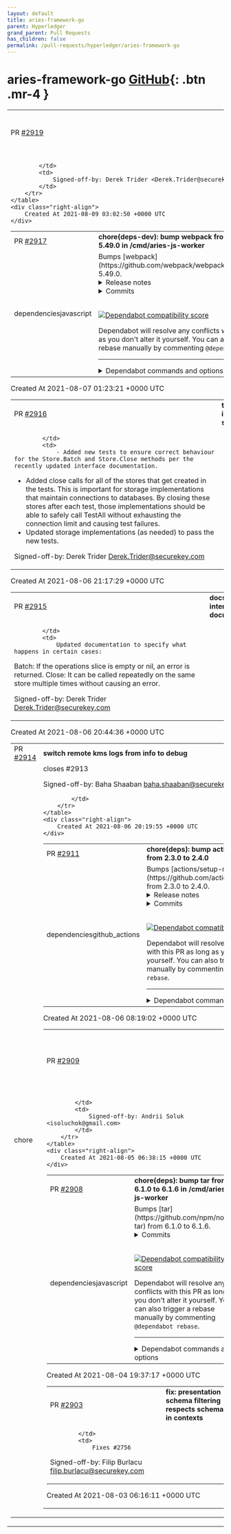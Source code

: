 ```yaml
---
layout: default
title: aries-framework-go
parent: Hyperledger
grand_parent: Pull Requests
has_children: false
permalink: /pull-requests/hyperledger/aries-framework-go
---
```


# aries-framework-go <span class="fs-3 right-align">[GitHub](https://github.com/hyperledger/aries-framework-go){: .btn .mr-4 }</span>


<div>
    <table>
        <tr>
            <td>
                PR <a href="https://github.com/hyperledger/aries-framework-go/pull/2919" class=".btn">#2919</a>
            </td>
            <td>
                <b>
                    chore: Update storage implementations to pass new common tests
                </b>
            </td>
        </tr>
        <tr>
            <td>
                
            </td>
            <td>
                Signed-off-by: Derek Trider <Derek.Trider@securekey.com>
            </td>
        </tr>
    </table>
    <div class="right-align">
        Created At 2021-08-09 03:02:50 +0000 UTC
    </div>
</div>

<div>
    <table>
        <tr>
            <td>
                PR <a href="https://github.com/hyperledger/aries-framework-go/pull/2917" class=".btn">#2917</a>
            </td>
            <td>
                <b>
                    chore(deps-dev): bump webpack from 4.46.0 to 5.49.0 in /cmd/aries-js-worker
                </b>
            </td>
        </tr>
        <tr>
            <td>
                <span class="chip">dependencies</span><span class="chip">javascript</span>
            </td>
            <td>
                Bumps [webpack](https://github.com/webpack/webpack) from 4.46.0 to 5.49.0.
<details>
<summary>Release notes</summary>
<p><em>Sourced from <a href="https://github.com/webpack/webpack/releases">webpack's releases</a>.</em></p>
<blockquote>
<h2>v5.49.0</h2>
<h1>Features</h1>
<ul>
<li>add <code>experiments.buildHttp</code> to build <code>http(s)://</code> imports instead of keeping them external
<ul>
<li>keeps a <code>webpack.lock</code> file with integrity and <code>webpack.lock.data</code> with cached content that should be committed</li>
<li>Automatically upgrades lockfile during development when remote resources change
(might be disabled with <code>experiments.buildHttp.upgrade: false</code>)</li>
<li>Lockfile is frozen during production builds and usually no network requests are made
(exception: <code>Cache-Control: no-cache</code>).</li>
<li>The <code>webpack.lock.data</code> persisting can be disabled with <code>experiments.buildHttp.cacheLocation: false</code>.
That will will introduce a availability risk.
(webpack cache will be used to cache network responses)</li>
</ul>
</li>
</ul>
<h1>Bugfixes</h1>
<ul>
<li>fix HMR infinite loop (again)</li>
<li>fix rare non-determinism with <code>splitChunks.maxSize</code> introduces in the last release</li>
<li>optional modules no longer cause the module to fail when <code>bail</code> is set</li>
<li>fix typo in records format: chunkHashs -&gt; chunkHashes</li>
</ul>
<h1>Performance</h1>
<ul>
<li>limit the number of parallel generated chunks for memory reasons</li>
</ul>
<h2>v5.48.0</h2>
<h1>Features</h1>
<ul>
<li>enable import assertions again</li>
</ul>
<h1>Bugfixes</h1>
<ul>
<li>upgrade webpack-sources for fixes regarding source maps</li>
<li>fix infinite loop in HMR runtime code</li>
</ul>
<h2>v5.47.1</h2>
<h1>Bugfixes</h1>
<ul>
<li>upgrade webpack-sources for a bunch of bugfixes regarding source maps and missing chars in output</li>
</ul>
<h2>v5.47.0</h2>
<h1>Performance</h1>
<ul>
<li>improve source-map performance</li>
</ul>
<h1>Bugfixes</h1>
<ul>
<li>avoid unnecessary <code>&quot;use strict&quot;</code>s in module mode</li>
</ul>
<h2>v5.46.0</h2>
<!-- raw HTML omitted -->
</blockquote>
<p>... (truncated)</p>
</details>
<details>
<summary>Commits</summary>
<ul>
<li><a href="https://github.com/webpack/webpack/commit/d3868384c37f9d674d1db17a0198393bd213c763"><code>d386838</code></a> 5.49.0</li>
<li><a href="https://github.com/webpack/webpack/commit/150d370a2f682e0f549f331b38656ec4d577125e"><code>150d370</code></a> Merge pull request <a href="https://github-redirect.dependabot.com/webpack/webpack/issues/13918">#13918</a> from privatenumber/hashes-typo</li>
<li><a href="https://github.com/webpack/webpack/commit/f8acab3f3b8708ba577c3e13b88ca12ade277f43"><code>f8acab3</code></a> Merge pull request <a href="https://github-redirect.dependabot.com/webpack/webpack/issues/13944">#13944</a> from webpack/bugfix/11594</li>
<li><a href="https://github.com/webpack/webpack/commit/9e735a77e1de3e096f2927b1ab9f709c5ac9e183"><code>9e735a7</code></a> Merge pull request <a href="https://github-redirect.dependabot.com/webpack/webpack/issues/13943">#13943</a> from webpack/bugfix/split-chunks-max-size-determini...</li>
<li><a href="https://github.com/webpack/webpack/commit/c6856e220446beb34feb449303f427f9cfcc252e"><code>c6856e2</code></a> optional modules will not fail the build when bail is set</li>
<li><a href="https://github.com/webpack/webpack/commit/0605b887c990099b391af304c9b8074fbc4787af"><code>0605b88</code></a> fix indeterminism with splitChunks.maxSize</li>
<li><a href="https://github.com/webpack/webpack/commit/a6e9f59dfc903b2e7ff947b524a9df646ef4e585"><code>a6e9f59</code></a> Merge pull request <a href="https://github-redirect.dependabot.com/webpack/webpack/issues/13932">#13932</a> from webpack/bugfix/infinite-loop</li>
<li><a href="https://github.com/webpack/webpack/commit/d77d8636015ae71195b16b39dd0e6daebdcace83"><code>d77d863</code></a> Merge pull request <a href="https://github-redirect.dependabot.com/webpack/webpack/issues/13925">#13925</a> from webpack/feature/http-urls</li>
<li><a href="https://github.com/webpack/webpack/commit/9bf67974167982435981b2d03f5cd9f4848408d4"><code>9bf6797</code></a> fix resolving context for redirects</li>
<li><a href="https://github.com/webpack/webpack/commit/30ebedd4ddf624bb5d5b7f8de2a8943a1c35ee2f"><code>30ebedd</code></a> fix handling of new URL() in remote resources</li>
<li>Additional commits viewable in <a href="https://github.com/webpack/webpack/compare/v4.46.0...v5.49.0">compare view</a></li>
</ul>
</details>
<br />


[![Dependabot compatibility score](https://dependabot-badges.githubapp.com/badges/compatibility_score?dependency-name=webpack&package-manager=npm_and_yarn&previous-version=4.46.0&new-version=5.49.0)](https://docs.github.com/en/github/managing-security-vulnerabilities/about-dependabot-security-updates#about-compatibility-scores)

Dependabot will resolve any conflicts with this PR as long as you don't alter it yourself. You can also trigger a rebase manually by commenting `@dependabot rebase`.

[//]: # (dependabot-automerge-start)
[//]: # (dependabot-automerge-end)

---

<details>
<summary>Dependabot commands and options</summary>
<br />

You can trigger Dependabot actions by commenting on this PR:
- `@dependabot rebase` will rebase this PR
- `@dependabot recreate` will recreate this PR, overwriting any edits that have been made to it
- `@dependabot merge` will merge this PR after your CI passes on it
- `@dependabot squash and merge` will squash and merge this PR after your CI passes on it
- `@dependabot cancel merge` will cancel a previously requested merge and block automerging
- `@dependabot reopen` will reopen this PR if it is closed
- `@dependabot close` will close this PR and stop Dependabot recreating it. You can achieve the same result by closing it manually
- `@dependabot ignore this major version` will close this PR and stop Dependabot creating any more for this major version (unless you reopen the PR or upgrade to it yourself)
- `@dependabot ignore this minor version` will close this PR and stop Dependabot creating any more for this minor version (unless you reopen the PR or upgrade to it yourself)
- `@dependabot ignore this dependency` will close this PR and stop Dependabot creating any more for this dependency (unless you reopen the PR or upgrade to it yourself)


</details>
            </td>
        </tr>
    </table>
    <div class="right-align">
        Created At 2021-08-07 01:23:21 +0000 UTC
    </div>
</div>

<div>
    <table>
        <tr>
            <td>
                PR <a href="https://github.com/hyperledger/aries-framework-go/pull/2916" class=".btn">#2916</a>
            </td>
            <td>
                <b>
                    test: Updates and improvements to storage test suite
                </b>
            </td>
        </tr>
        <tr>
            <td>
                
            </td>
            <td>
                - Added new tests to ensure correct behaviour for the Store.Batch and Store.Close methods per the recently updated interface documentation.
- Added close calls for all of the stores that get created in the tests. This is important for storage implementations that maintain connections to databases. By closing these stores after each test, those implementations should be able to safely call TestAll without exhausting the connection limit and causing test failures.
- Updated storage implementations (as needed) to pass the new tests.

Signed-off-by: Derek Trider <Derek.Trider@securekey.com>
            </td>
        </tr>
    </table>
    <div class="right-align">
        Created At 2021-08-06 21:17:29 +0000 UTC
    </div>
</div>

<div>
    <table>
        <tr>
            <td>
                PR <a href="https://github.com/hyperledger/aries-framework-go/pull/2915" class=".btn">#2915</a>
            </td>
            <td>
                <b>
                    docs: Update storage interface documentation
                </b>
            </td>
        </tr>
        <tr>
            <td>
                
            </td>
            <td>
                Updated documentation to specify what happens in certain cases:

Batch: If the operations slice is empty or nil, an error is returned.
Close: It can be called repeatedly on the same store multiple times without causing an error.

Signed-off-by: Derek Trider <Derek.Trider@securekey.com>
            </td>
        </tr>
    </table>
    <div class="right-align">
        Created At 2021-08-06 20:44:36 +0000 UTC
    </div>
</div>

<div>
    <table>
        <tr>
            <td>
                PR <a href="https://github.com/hyperledger/aries-framework-go/pull/2914" class=".btn">#2914</a>
            </td>
            <td>
                <b>
                    switch remote kms logs from info to debug
                </b>
            </td>
        </tr>
        <tr>
            <td>
                <span class="chip">chore</span>
            </td>
            <td>
                closes #2913

Signed-off-by: Baha Shaaban <baha.shaaban@securekey.com>

            </td>
        </tr>
    </table>
    <div class="right-align">
        Created At 2021-08-06 20:19:55 +0000 UTC
    </div>
</div>

<div>
    <table>
        <tr>
            <td>
                PR <a href="https://github.com/hyperledger/aries-framework-go/pull/2911" class=".btn">#2911</a>
            </td>
            <td>
                <b>
                    chore(deps): bump actions/setup-node from 2.3.0 to 2.4.0
                </b>
            </td>
        </tr>
        <tr>
            <td>
                <span class="chip">dependencies</span><span class="chip">github_actions</span>
            </td>
            <td>
                Bumps [actions/setup-node](https://github.com/actions/setup-node) from 2.3.0 to 2.4.0.
<details>
<summary>Release notes</summary>
<p><em>Sourced from <a href="https://github.com/actions/setup-node/releases">actions/setup-node's releases</a>.</em></p>
<blockquote>
<h2>Support caching for mono repos and repositories with complex structure</h2>
<p>This release introduces dependency caching support for mono repos and repositories with complex structure (<a href="https://github-redirect.dependabot.com/actions/setup-node/issues/305">#305</a>).</p>
<p>By default, the action searches for the dependency file (<code>package-lock.json</code> or <code>yarn.lock</code>) in the repository root. Use the <code>cache-dependency-path</code> input for cases when multiple dependency files are used, or they are located in different subdirectories. This input supports wildcards or a list of file names for caching multiple dependencies.</p>
<p>Yaml example:</p>
<pre lang="yml"><code>steps:
- uses: actions/checkout@v2
- uses: actions/setup-node@v2
  with:
    node-version: 14
    cache: npm
    cache-dependency-path: 'sub-project/package-lock.json'
</code></pre>
<p>For more examples of using <code>cache-dependency-path</code> input, see the <a href="https://github.com/actions/setup-node/blob/25316bbc1f10ac9d8798711f44914b1cf3c4e954/docs/advanced-usage.md#caching-packages-dependencies">Advanced usage</a> guide.</p>
<h2>Revert temporary fix</h2>
<p>We had to disable pre-cached Node.js usage in the previous version due to the broken image cache. Now cache is fixed, so we can safely enable its usage again.
Thank you for understanding.</p>
<h2>Temporary maintenance fix.</h2>
<p>Temporarily disabled usage of pre-cached Node.js.</p>
</blockquote>
</details>
<details>
<summary>Commits</summary>
<ul>
<li><a href="https://github.com/actions/setup-node/commit/25316bbc1f10ac9d8798711f44914b1cf3c4e954"><code>25316bb</code></a> Merge pull request <a href="https://github-redirect.dependabot.com/actions/setup-node/issues/305">#305</a> from MaksimZhukov/mazhuk/adding-support-for-monorepos</li>
<li><a href="https://github.com/actions/setup-node/commit/76a4cff9ae9abd877db3173c31637296d870a25b"><code>76a4cff</code></a> update readme and dist files</li>
<li><a href="https://github.com/actions/setup-node/commit/a869e7cc2db593443fe4273b3566c2446337c3d1"><code>a869e7c</code></a> Merge branch 'main' of <a href="https://github.com/MaksimZhukov/setup-node">https://github.com/MaksimZhukov/setup-node</a> into mazhuk...</li>
<li><a href="https://github.com/actions/setup-node/commit/a0cdab1110ea1f0f4fb59851ef15f68231289f7b"><code>a0cdab1</code></a> Merge pull request <a href="https://github-redirect.dependabot.com/actions/setup-node/issues/299">#299</a> from actions/malob/adr-caching-monorepos</li>
<li><a href="https://github.com/actions/setup-node/commit/4d0182af5ead0b7bf53e87e49aa959476f5501d3"><code>4d0182a</code></a> Merge pull request <a href="https://github-redirect.dependabot.com/actions/setup-node/issues/310">#310</a> from actions/revert-308-v-alsvir/disable-cache-usage-...</li>
<li><a href="https://github.com/actions/setup-node/commit/896ee80599ea831592cc8484629043410040b226"><code>896ee80</code></a> Restore YARN flag</li>
<li><a href="https://github.com/actions/setup-node/commit/d21ecc7c5be116ff576d1e1dd67cf7eefbb22ed3"><code>d21ecc7</code></a> Revert &quot;Temporarily disabled cache usage for v2&quot;</li>
<li><a href="https://github.com/actions/setup-node/commit/d6e3b5539ed7e5ccd26c3459e26c7c817f4e9068"><code>d6e3b55</code></a> Merge pull request <a href="https://github-redirect.dependabot.com/actions/setup-node/issues/308">#308</a> from actions/v-alsvir/disable-cache-usage-temp-v2</li>
<li><a href="https://github.com/actions/setup-node/commit/db716f881ae727ff1c231028cc3926681f7d2e7b"><code>db716f8</code></a> Add yarn env variable</li>
<li><a href="https://github.com/actions/setup-node/commit/c24389f79e91ba615d93590929027ff3d63575ae"><code>c24389f</code></a> Staging unstaged</li>
<li>Additional commits viewable in <a href="https://github.com/actions/setup-node/compare/v2.3.0...v2.4.0">compare view</a></li>
</ul>
</details>
<br />


[![Dependabot compatibility score](https://dependabot-badges.githubapp.com/badges/compatibility_score?dependency-name=actions/setup-node&package-manager=github_actions&previous-version=2.3.0&new-version=2.4.0)](https://docs.github.com/en/github/managing-security-vulnerabilities/about-dependabot-security-updates#about-compatibility-scores)

Dependabot will resolve any conflicts with this PR as long as you don't alter it yourself. You can also trigger a rebase manually by commenting `@dependabot rebase`.

[//]: # (dependabot-automerge-start)
[//]: # (dependabot-automerge-end)

---

<details>
<summary>Dependabot commands and options</summary>
<br />

You can trigger Dependabot actions by commenting on this PR:
- `@dependabot rebase` will rebase this PR
- `@dependabot recreate` will recreate this PR, overwriting any edits that have been made to it
- `@dependabot merge` will merge this PR after your CI passes on it
- `@dependabot squash and merge` will squash and merge this PR after your CI passes on it
- `@dependabot cancel merge` will cancel a previously requested merge and block automerging
- `@dependabot reopen` will reopen this PR if it is closed
- `@dependabot close` will close this PR and stop Dependabot recreating it. You can achieve the same result by closing it manually
- `@dependabot ignore this major version` will close this PR and stop Dependabot creating any more for this major version (unless you reopen the PR or upgrade to it yourself)
- `@dependabot ignore this minor version` will close this PR and stop Dependabot creating any more for this minor version (unless you reopen the PR or upgrade to it yourself)
- `@dependabot ignore this dependency` will close this PR and stop Dependabot creating any more for this dependency (unless you reopen the PR or upgrade to it yourself)


</details>
            </td>
        </tr>
    </table>
    <div class="right-align">
        Created At 2021-08-06 08:19:02 +0000 UTC
    </div>
</div>

<div>
    <table>
        <tr>
            <td>
                PR <a href="https://github.com/hyperledger/aries-framework-go/pull/2909" class=".btn">#2909</a>
            </td>
            <td>
                <b>
                    fix: Fixes DIDs resolution when inbound message received.
                </b>
            </td>
        </tr>
        <tr>
            <td>
                
            </td>
            <td>
                Signed-off-by: Andrii Soluk <isoluchok@gmail.com>
            </td>
        </tr>
    </table>
    <div class="right-align">
        Created At 2021-08-05 06:38:15 +0000 UTC
    </div>
</div>

<div>
    <table>
        <tr>
            <td>
                PR <a href="https://github.com/hyperledger/aries-framework-go/pull/2908" class=".btn">#2908</a>
            </td>
            <td>
                <b>
                    chore(deps): bump tar from 6.1.0 to 6.1.6 in /cmd/aries-js-worker
                </b>
            </td>
        </tr>
        <tr>
            <td>
                <span class="chip">dependencies</span><span class="chip">javascript</span>
            </td>
            <td>
                Bumps [tar](https://github.com/npm/node-tar) from 6.1.0 to 6.1.6.
<details>
<summary>Commits</summary>
<ul>
<li><a href="https://github.com/npm/node-tar/commit/9bc1729939eec1c822b528385b1cc513b9888835"><code>9bc1729</code></a> 6.1.6</li>
<li><a href="https://github.com/npm/node-tar/commit/bdf4f5171340b890a62a5e578962ac143d34b3a9"><code>bdf4f51</code></a> fix: properly prefix hard links</li>
<li><a href="https://github.com/npm/node-tar/commit/94b2a740115fdce20f265a029b0404d53c0a18c6"><code>94b2a74</code></a> chore: remove benchmarks from git repo</li>
<li><a href="https://github.com/npm/node-tar/commit/ecaafb4777b7137421f2f0d6f40ab827654f9247"><code>ecaafb4</code></a> update deps</li>
<li><a href="https://github.com/npm/node-tar/commit/bd4691c90478f41b2649a97048199e34927dc046"><code>bd4691c</code></a> 6.1.5</li>
<li><a href="https://github.com/npm/node-tar/commit/d694c4f810d864badf223efa35d24a000d780179"><code>d694c4f</code></a> ci: test on node 16</li>
<li><a href="https://github.com/npm/node-tar/commit/84acbd31288541100910a528e437f901f8012214"><code>84acbd3</code></a> fix(unpack): fix hang on large file on open() fail</li>
<li><a href="https://github.com/npm/node-tar/commit/97c46fcee7e4e7849ea3432086c4537fb6197025"><code>97c46fc</code></a> fix(unpack): always resume parsing after an entry error</li>
<li><a href="https://github.com/npm/node-tar/commit/488ab8c01de69379406d937419fa3e5550e651c0"><code>488ab8c</code></a> chore: WriteEntry cleaner write() handling</li>
<li><a href="https://github.com/npm/node-tar/commit/be89aafd95296e9721e124b77eee7c745e1c1e97"><code>be89aaf</code></a> WriteEntry backpressure</li>
<li>Additional commits viewable in <a href="https://github.com/npm/node-tar/compare/v6.1.0...v6.1.6">compare view</a></li>
</ul>
</details>
<br />


[![Dependabot compatibility score](https://dependabot-badges.githubapp.com/badges/compatibility_score?dependency-name=tar&package-manager=npm_and_yarn&previous-version=6.1.0&new-version=6.1.6)](https://docs.github.com/en/github/managing-security-vulnerabilities/about-dependabot-security-updates#about-compatibility-scores)

Dependabot will resolve any conflicts with this PR as long as you don't alter it yourself. You can also trigger a rebase manually by commenting `@dependabot rebase`.

[//]: # (dependabot-automerge-start)
[//]: # (dependabot-automerge-end)

---

<details>
<summary>Dependabot commands and options</summary>
<br />

You can trigger Dependabot actions by commenting on this PR:
- `@dependabot rebase` will rebase this PR
- `@dependabot recreate` will recreate this PR, overwriting any edits that have been made to it
- `@dependabot merge` will merge this PR after your CI passes on it
- `@dependabot squash and merge` will squash and merge this PR after your CI passes on it
- `@dependabot cancel merge` will cancel a previously requested merge and block automerging
- `@dependabot reopen` will reopen this PR if it is closed
- `@dependabot close` will close this PR and stop Dependabot recreating it. You can achieve the same result by closing it manually
- `@dependabot ignore this major version` will close this PR and stop Dependabot creating any more for this major version (unless you reopen the PR or upgrade to it yourself)
- `@dependabot ignore this minor version` will close this PR and stop Dependabot creating any more for this minor version (unless you reopen the PR or upgrade to it yourself)
- `@dependabot ignore this dependency` will close this PR and stop Dependabot creating any more for this dependency (unless you reopen the PR or upgrade to it yourself)
You can disable automated security fix PRs for this repo from the [Security Alerts page](https://github.com/hyperledger/aries-framework-go/network/alerts).

</details>
            </td>
        </tr>
    </table>
    <div class="right-align">
        Created At 2021-08-04 19:37:17 +0000 UTC
    </div>
</div>

<div>
    <table>
        <tr>
            <td>
                PR <a href="https://github.com/hyperledger/aries-framework-go/pull/2903" class=".btn">#2903</a>
            </td>
            <td>
                <b>
                    fix: presentation schema filtering respects schema IDs in contexts
                </b>
            </td>
        </tr>
        <tr>
            <td>
                
            </td>
            <td>
                Fixes #2756

Signed-off-by: Filip Burlacu <filip.burlacu@securekey.com>
            </td>
        </tr>
    </table>
    <div class="right-align">
        Created At 2021-08-03 06:16:11 +0000 UTC
    </div>
</div>


